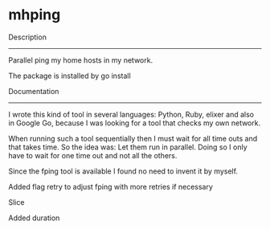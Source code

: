 mhping
======

Description
___________

Parallel ping my home hosts in my network.

The package is installed by go install 

Documentation
_____________

I wrote this kind of tool in several languages: Python, Ruby, elixer and also
in Google Go, because I was looking for a tool that checks my own network.

When running such a tool sequentially then I must wait for all time outs and
that takes time. So the idea was: Let them run in parallel. Doing so I only have
to wait for one time out and not all the others.

Since the fping tool is available I found no need to invent it by myself.

Added flag retry to adjust fping with more retries if necessary

Slice

Added duration
